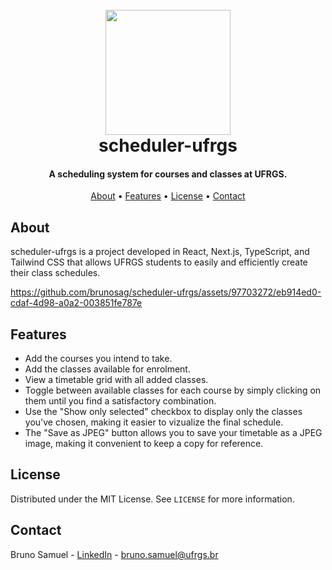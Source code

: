 <h1 align="center">
    <br>
    <a href="https://scheduler-ufrgs.vercel.app">
        <img src="https://github.com/brunosag/scheduler-ufrgs/assets/97703272/763bac90-c242-4f84-afb7-e60946b7437c" width="200">
    </a>
    <br>
    scheduler-ufrgs
    <br>
</h1>

<h4 align="center">A scheduling system for courses and classes at UFRGS.</h4>

<p align="center">
    <a href="#about">About</a> •
    <a href="#features">Features</a> •
    <a href="#license">License</a> •
    <a href="#contact">Contact</a>
</p>

## About

scheduler-ufrgs is a project developed in React, Next.js, TypeScript, and Tailwind CSS that allows UFRGS students to easily and efficiently create their class schedules.

https://github.com/brunosag/scheduler-ufrgs/assets/97703272/eb914ed0-cdaf-4d98-a0a2-003851fe787e

## Features

- Add the courses you intend to take.
- Add the classes available for enrolment.
- View a timetable grid with all added classes.
- Toggle between available classes for each course by simply clicking on them until you find a satisfactory combination.
- Use the "Show only selected" checkbox to display only the classes you've chosen, making it easier to vizualize the final schedule.
- The "Save as JPEG" button allows you to save your timetable as a JPEG image, making it convenient to keep a copy for reference.

## License

Distributed under the MIT License. See `LICENSE` for more information.

## Contact

Bruno Samuel - <a href="https://www.linkedin.com/in/brunosag/" target="_new">LinkedIn</a> - <a href="mailto:bruno.samuel@ufrgs.br" target="_new">bruno.samuel@ufrgs.br</a>
